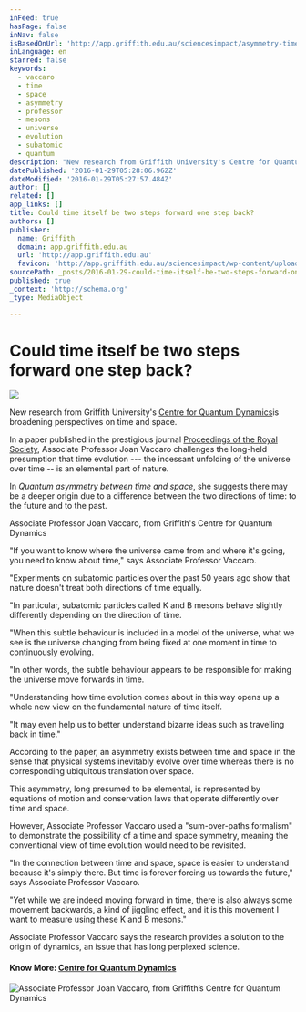 ```yaml
---
inFeed: true
hasPage: false
inNav: false
isBasedOnUrl: 'http://app.griffith.edu.au/sciencesimpact/asymmetry-time-and-space/'
inLanguage: en
starred: false
keywords:
  - vaccaro
  - time
  - space
  - asymmetry
  - professor
  - mesons
  - universe
  - evolution
  - subatomic
  - quantum
description: "New research from Griffith University's Centre for Quantum Dynamics is broadening perspectives on time and space. In a paper published in the prestigious journal Proceedings of the Royal Society A, Associate Professor Joan Vaccaro challenges the long-held presumption that time evolution - the incessant unfolding of the universe over time - is an elemental part of nature."
datePublished: '2016-01-29T05:28:06.962Z'
dateModified: '2016-01-29T05:27:57.484Z'
author: []
related: []
app_links: []
title: Could time itself be two steps forward one step back?
authors: []
publisher:
  name: Griffith
  domain: app.griffith.edu.au
  url: 'http://app.griffith.edu.au'
  favicon: 'http://app.griffith.edu.au/sciencesimpact/wp-content/uploads/2013/11/favicon.ico'
sourcePath: _posts/2016-01-29-could-time-itself-be-two-steps-forward-one-step-back.md
published: true
_context: 'http://schema.org'
_type: MediaObject

---
```

# Could time itself be two steps forward one step back?

<article style=""><img src="http://app.griffith.edu.au/sciencesimpact/wp-content/uploads/2016/01/tic_toc_a_space_time_clock_by_cdesignz2k-d3jkx4o-1024x576.jpg" /></article>

New research from Griffith University's [Centre for Quantum Dynamics][0]is broadening perspectives on time and space.

In a paper published in the prestigious journal [Proceedings of the Royal Society][1], Associate Professor Joan Vaccaro challenges the long-held presumption that time evolution --- the incessant unfolding of the universe over time -- is an elemental part of nature.

In _Quantum asymmetry between time and space_, she suggests there may be a deeper origin due to a difference between the two directions of time: to the future and to the past.

Associate Professor Joan Vaccaro, from Griffith's Centre for Quantum Dynamics

"If you want to know where the universe came from and where it's going, you need to know about time," says Associate Professor Vaccaro.

"Experiments on subatomic particles over the past 50 years ago show that nature doesn't treat both directions of time equally.

"In particular, subatomic particles called K and B mesons behave slightly differently depending on the direction of time.

"When this subtle behaviour is included in a model of the universe, what we see is the universe changing from being fixed at one moment in time to continuously evolving.

"In other words, the subtle behaviour appears to be responsible for making the universe move forwards in time.

"Understanding how time evolution comes about in this way opens up a whole new view on the fundamental nature of time itself.

"It may even help us to better understand bizarre ideas such as  travelling back in time."

According to the paper, an asymmetry exists between time and space in the sense that physical systems inevitably evolve over time whereas there is no corresponding ubiquitous translation over space.

This asymmetry, long presumed to be elemental, is represented by equations of motion and conservation laws that operate differently over time and space.

However, Associate Professor Vaccaro used a "sum-over-paths formalism" to demonstrate the possibility of a time and space symmetry, meaning the conventional view of time evolution would need to be revisited.

"In the connection between time and space, space is easier to understand because it's simply there. But time is forever forcing us towards the future," says Associate Professor Vaccaro.

"Yet while we are indeed moving forward in time, there is also always some movement backwards, a kind of jiggling effect, and it is this movement I want to measure using these K and B mesons."

Associate Professor Vaccaro says the research provides a solution to the origin of dynamics, an issue that has long perplexed science.

#### Know More: [Centre for Quantum Dynamics][0]
![Associate Professor Joan Vaccaro, from Griffith’s Centre for Quantum Dynamics](https://s3-us-west-2.amazonaws.com/the-grid-img/p/b580b99a36e60b37b497afb25cc698a9f7e2c537.jpg)

[0]: https://www.griffith.edu.au/science-aviation/centre-quantum-dynamics
[1]: http://rspa.royalsocietypublishing.org/content/472/2185/20150670